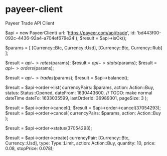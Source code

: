# payeer-client
Payeer Trade API Client

$api = new PayeerClient(
    url: 'https://payeer.com/api/trade',
    id: 'bd443f00-092c-4436-92a4-a704ef679e24');
$result = $api->isOk();

$params = [
    [Currency::Btc, Currency::Usd],
    [Currency::Btc, Currency::Rub]
];

$result = $api->rates($params);
$result = $api->stats($params);
$result = $api->orders($params);

$result = $api->trades($params);
$result = $api->balance();

$result = $api->order->list(
    currencyPairs: $params,
    action: Action::Buy,
    status: Status::Opened,
    dateFrom: 1630443600, // TODO: make normal dateTime
    dateTo: 1633035599,
    lastOrderId: 36989301,
    pageSize: 3
);

$result = $api->order->cancel();
$result = $api->order->cancel(37054293);
$result = $api->order->cancel(
    currencyPairs: $params, 
    action: Action::Buy
);

$result = $api->order->status(37054293);

$result = $api->order->create(
    currencyPair: [Currency::Btc, Currency::Usd],
    type: Type::Limit,
    action: Action::Buy,
    quantity: 10,
    price: 0.08,
    stopPrice: 0.078);

